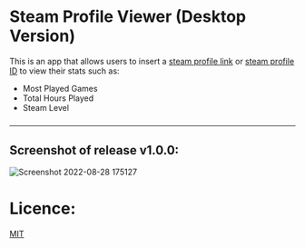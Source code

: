 # Steam Profile Viewer (Desktop Version)

This is an app that allows users to insert a [steam profile link](https://steamcommunity.com/profiles/76561199071734041/) or [steam profile ID](https://www.steamidfinder.com/) to view their stats such as:
 - Most Played Games
 - Total Hours Played
 - Steam Level
#####

---
## Screenshot of release v1.0.0:
![Screenshot 2022-08-28 175127](https://user-images.githubusercontent.com/96194453/187085493-9f74fe47-fe1d-425c-8eb4-c2a04e9c86b2.png)

# Licence:

[MIT](https://mit-license.org/)
